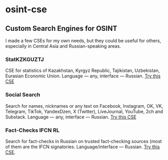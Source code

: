 # osint-cse
## Custom Search Engines for OSINT
I made a few CSEs for my own needs, but they could be useful for others, especially in Central Asia and Russian-speaking areas.
### StatKZKGUZTJ 
CSE for statistics of Kazakhstan, Kyrgyz Republic, Tajikistan, Uzbekistan, Eurasian Economic Union. Language — any, interface — Russian. [Try this CSE](https://cse.google.com/cse?cx=a72e762da6ab1440a#gsc.tab=0)
### Social Search 
Search for names, nicknames or any text on Facebook, Instagram, OK, VK, Telegram, TikTok, YandexDzen, X (Twitter), LiveJournal, YouTube, 2ch and Substack. Language — any, interface — Russian. [Try this CSE](https://cse.google.com/cse?cx=029ffbc44aa3946cb#gsc.tab=0)
### Fact-Checks IFCN RL 
Search for fact-checks in Russian on trusted fact-checking sources (most of them are the IFCN signatories. Language/interface — Russian. [Try this CSE](https://cse.google.com/cse?cx=63511be8f42c947cd#gsc.tab=0).
